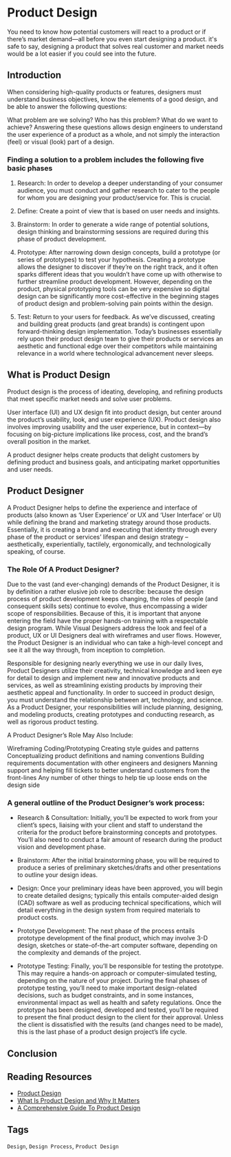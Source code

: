 # Product Design

You need to know how potential customers will react to a product or if there’s market demand—all before you even start designing a product. it's safe to say, designing a product that solves real customer and market needs would be a lot easier if you could see into the future.

## Introduction

When considering high-quality products or features, designers must understand business objectives, know the elements of a good design, and be able to answer the following questions:

What problem are we solving?
Who has this problem?
What do we want to achieve?
Answering these questions allows design engineers to understand the user experience of a product as a whole, and not simply the interaction (feel) or visual (look) part of a design.

### Finding a solution to a problem includes the following five basic phases

1. Research: In order to develop a deeper understanding of your consumer audience, you must conduct and gather research to cater to the people for whom you are designing your product/service for. This is crucial.

2. Define: Create a point of view that is based on user needs and insights.

3. Brainstorm: In order to generate a wide range of potential solutions, design thinking and brainstorming sessions are required during this phase of product development.

4. Prototype: After narrowing down design concepts, build a prototype (or series of prototypes) to test your hypothesis. Creating a prototype allows the designer to discover if they’re on the right track, and it often sparks different ideas that you wouldn’t have come up with otherwise to further streamline product development. However, depending on the product, physical prototyping tools can be very expensive so digital design can be significantly more cost-effective in the beginning stages of product design and problem-solving pain points within the design.

5. Test: Return to your users for feedback.
As we’ve discussed, creating and building great products (and great brands) is contingent upon forward-thinking design implementation. Today’s businesses essentially rely upon their product design team to give their products or services an aesthetic and functional edge over their competitors while maintaining relevance in a world where technological advancement never sleeps.

## What is Product Design

Product design is the process of ideating, developing, and refining products that meet specific market needs and solve user problems.

User interface (UI) and UX design fit into product design, but center around the product’s usability, look, and user experience (UX). Product design also involves improving usability and the user experience, but in context—by focusing on big-picture implications like process, cost, and the brand’s overall position in the market.

A product designer helps create products that delight customers by defining product and business goals, and anticipating market opportunities and user needs.

## Product Designer

A Product Designer helps to define the experience and interface of products (also known as ‘User Experience’ or UX and ‘User Interface’ or UI) while defining the brand and marketing strategy around those products. Essentially, it is creating a brand and executing that identity through every phase of the product or services’ lifespan and design strategy – aesthetically, experientially, tactilely, ergonomically, and technologically speaking, of course.

### The Role Of A Product Designer?

Due to the vast (and ever-changing) demands of the Product Designer, it is by definition a rather elusive job role to describe: because the design process of product development keeps changing, the roles of people (and consequent skills sets) continue to evolve, thus encompassing a wider scope of responsibilities. Because of this, it is important that anyone entering the field have the proper hands-on training with a respectable design program. While Visual Designers address the look and feel of a product, UX or UI Designers deal with wireframes and user flows. However, the Product Designer is an individual who can take a high-level concept and see it all the way through, from inception to completion.

Responsible for designing nearly everything we use in our daily lives, Product Designers utilize their creativity, technical knowledge and keen eye for detail to design and implement new and innovative products and services, as well as streamlining existing products by improving their aesthetic appeal and functionality. In order to succeed in product design, you must understand the relationship between art, technology, and science. As a Product Designer, your responsibilities will include planning, designing, and modeling products, creating prototypes and conducting research, as well as rigorous product testing.

A Product Designer’s Role May Also Include:

Wireframing
Coding/Prototyping
Creating style guides and patterns
Conceptualizing product definitions and naming conventions
Building requirements documentation with other engineers and designers
Manning support and helping fill tickets to better understand customers from the front-lines
Any number of other things to help tie up loose ends on the design side

### A general outline of the Product Designer’s work process:

* Research & Consultation: Initially, you’ll be expected to work from your client’s specs, liaising with your client and staff to understand the criteria for the product before brainstorming concepts and prototypes. You’ll also need to conduct a fair amount of research during the product vision and development phase.

* Brainstorm: After the initial brainstorming phase, you will be required to produce a series of preliminary sketches/drafts and other presentations to outline your design ideas.

* Design: Once your preliminary ideas have been approved, you will begin to create detailed designs; typically this entails computer-aided design (CAD) software as well as producing technical specifications, which will detail everything in the design system from required materials to product costs.

* Prototype Development: The next phase of the process entails prototype development of the final product, which may involve 3-D design, sketches or state-of-the-art computer software, depending on the complexity and demands of the project.

* Prototype Testing: Finally, you’ll be responsible for testing the prototype. This may require a hands-on approach or computer-simulated testing, depending on the nature of your project. During the final phases of prototype testing, you’ll need to make important design-related decisions, such as budget constraints, and in some instances, environmental impact as well as health and safety regulations.
Once the prototype has been designed, developed and tested, you’ll be required to present the final product design to the client for their approval. Unless the client is dissatisfied with the results (and changes need to be made), this is the last phase of a product design project’s life cycle.

## Conclusion

## Reading Resources

* [Product Design](https://www.interaction-design.org/literature/topics/product-design)
* [What Is Product Design and Why It Matters](https://www.eleken.co/blog-posts/what-is-product-design-and-why-it-matters)
* [A Comprehensive Guide To Product Design](https://www.smashingmagazine.com/2018/01/comprehensive-guide-product-design/)

## Tags

``Design``, ``Design Process``, ``Product Design``